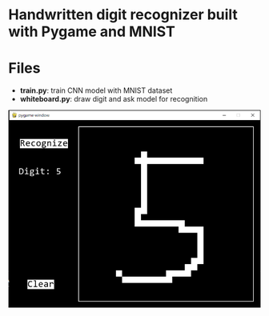 # Handwritten digit recognizer built with Pygame and MNIST

# Files
- **train.py**: train CNN model with MNIST dataset
- **whiteboard.py**: draw digit and ask model for recognition

![demo.png](demo.png)